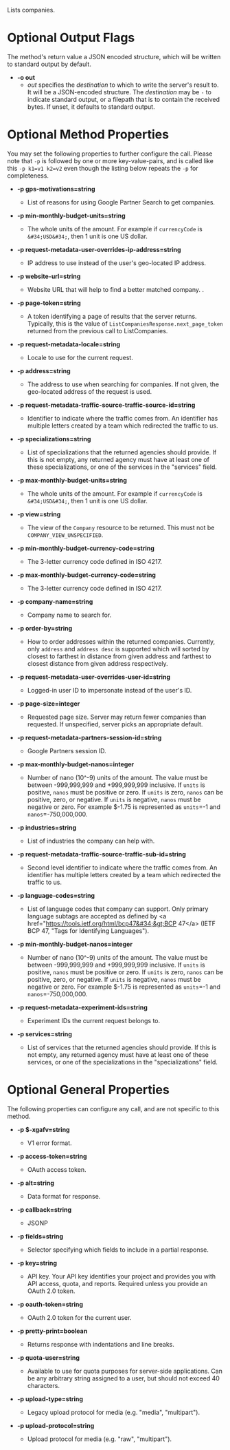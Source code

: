 Lists companies.

# Optional Output Flags

The method's return value a JSON encoded structure, which will be written to standard output by default.

* **-o out**
    - *out* specifies the *destination* to which to write the server's result to.
      It will be a JSON-encoded structure.
      The *destination* may be `-` to indicate standard output, or a filepath that is to contain the received bytes.
      If unset, it defaults to standard output.
# Optional Method Properties

You may set the following properties to further configure the call. Please note that `-p` is followed by one 
or more key-value-pairs, and is called like this `-p k1=v1 k2=v2` even though the listing below repeats the
`-p` for completeness.

* **-p gps-motivations=string**
    - List of reasons for using Google Partner Search to get companies.

* **-p min-monthly-budget-units=string**
    - The whole units of the amount.
        For example if `currencyCode` is `&#34;USD&#34;`, then 1 unit is one US dollar.

* **-p request-metadata-user-overrides-ip-address=string**
    - IP address to use instead of the user&#39;s geo-located IP address.

* **-p website-url=string**
    - Website URL that will help to find a better matched company.
        .

* **-p page-token=string**
    - A token identifying a page of results that the server returns.
        Typically, this is the value of `ListCompaniesResponse.next_page_token`
        returned from the previous call to
        ListCompanies.

* **-p request-metadata-locale=string**
    - Locale to use for the current request.

* **-p address=string**
    - The address to use when searching for companies.
        If not given, the geo-located address of the request is used.

* **-p request-metadata-traffic-source-traffic-source-id=string**
    - Identifier to indicate where the traffic comes from.
        An identifier has multiple letters created by a team which redirected the
        traffic to us.

* **-p specializations=string**
    - List of specializations that the returned agencies should provide. If this
        is not empty, any returned agency must have at least one of these
        specializations, or one of the services in the &#34;services&#34; field.

* **-p max-monthly-budget-units=string**
    - The whole units of the amount.
        For example if `currencyCode` is `&#34;USD&#34;`, then 1 unit is one US dollar.

* **-p view=string**
    - The view of the `Company` resource to be returned. This must not be
        `COMPANY_VIEW_UNSPECIFIED`.

* **-p min-monthly-budget-currency-code=string**
    - The 3-letter currency code defined in ISO 4217.

* **-p max-monthly-budget-currency-code=string**
    - The 3-letter currency code defined in ISO 4217.

* **-p company-name=string**
    - Company name to search for.

* **-p order-by=string**
    - How to order addresses within the returned companies. Currently, only
        `address` and `address desc` is supported which will sorted by closest to
        farthest in distance from given address and farthest to closest distance
        from given address respectively.

* **-p request-metadata-user-overrides-user-id=string**
    - Logged-in user ID to impersonate instead of the user&#39;s ID.

* **-p page-size=integer**
    - Requested page size. Server may return fewer companies than requested.
        If unspecified, server picks an appropriate default.

* **-p request-metadata-partners-session-id=string**
    - Google Partners session ID.

* **-p max-monthly-budget-nanos=integer**
    - Number of nano (10^-9) units of the amount.
        The value must be between -999,999,999 and +999,999,999 inclusive.
        If `units` is positive, `nanos` must be positive or zero.
        If `units` is zero, `nanos` can be positive, zero, or negative.
        If `units` is negative, `nanos` must be negative or zero.
        For example $-1.75 is represented as `units`=-1 and `nanos`=-750,000,000.

* **-p industries=string**
    - List of industries the company can help with.

* **-p request-metadata-traffic-source-traffic-sub-id=string**
    - Second level identifier to indicate where the traffic comes from.
        An identifier has multiple letters created by a team which redirected the
        traffic to us.

* **-p language-codes=string**
    - List of language codes that company can support. Only primary language
        subtags are accepted as defined by
        &lt;a href=&#34;https://tools.ietf.org/html/bcp47&#34;&gt;BCP 47&lt;/a&gt;
        (IETF BCP 47, &#34;Tags for Identifying Languages&#34;).

* **-p min-monthly-budget-nanos=integer**
    - Number of nano (10^-9) units of the amount.
        The value must be between -999,999,999 and +999,999,999 inclusive.
        If `units` is positive, `nanos` must be positive or zero.
        If `units` is zero, `nanos` can be positive, zero, or negative.
        If `units` is negative, `nanos` must be negative or zero.
        For example $-1.75 is represented as `units`=-1 and `nanos`=-750,000,000.

* **-p request-metadata-experiment-ids=string**
    - Experiment IDs the current request belongs to.

* **-p services=string**
    - List of services that the returned agencies should provide. If this is
        not empty, any returned agency must have at least one of these services,
        or one of the specializations in the &#34;specializations&#34; field.

# Optional General Properties

The following properties can configure any call, and are not specific to this method.

* **-p $-xgafv=string**
    - V1 error format.

* **-p access-token=string**
    - OAuth access token.

* **-p alt=string**
    - Data format for response.

* **-p callback=string**
    - JSONP

* **-p fields=string**
    - Selector specifying which fields to include in a partial response.

* **-p key=string**
    - API key. Your API key identifies your project and provides you with API access, quota, and reports. Required unless you provide an OAuth 2.0 token.

* **-p oauth-token=string**
    - OAuth 2.0 token for the current user.

* **-p pretty-print=boolean**
    - Returns response with indentations and line breaks.

* **-p quota-user=string**
    - Available to use for quota purposes for server-side applications. Can be any arbitrary string assigned to a user, but should not exceed 40 characters.

* **-p upload-type=string**
    - Legacy upload protocol for media (e.g. &#34;media&#34;, &#34;multipart&#34;).

* **-p upload-protocol=string**
    - Upload protocol for media (e.g. &#34;raw&#34;, &#34;multipart&#34;).

